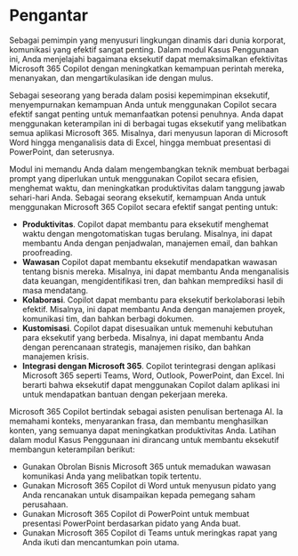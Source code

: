 # Pengantar
Sebagai pemimpin yang menyusuri lingkungan dinamis dari dunia korporat, komunikasi yang efektif sangat penting. Dalam modul Kasus Penggunaan ini, Anda menjelajahi bagaimana eksekutif dapat memaksimalkan efektivitas Microsoft 365 Copilot dengan meningkatkan kemampuan perintah mereka, menanyakan, dan mengartikulasikan ide dengan mulus.<br>

Sebagai seseorang yang berada dalam posisi kepemimpinan eksekutif, menyempurnakan kemampuan Anda untuk menggunakan Copilot secara efektif sangat penting untuk memanfaatkan potensi penuhnya. Anda dapat menggunakan keterampilan ini di berbagai tugas eksekutif yang melibatkan semua aplikasi Microsoft 365. Misalnya, dari menyusun laporan di Microsoft Word hingga menganalisis data di Excel, hingga membuat presentasi di PowerPoint, dan seterusnya.<br>

Modul ini memandu Anda dalam mengembangkan teknik membuat berbagai prompt yang diperlukan untuk menggunakan Copilot secara efisien, menghemat waktu, dan meningkatkan produktivitas dalam tanggung jawab sehari-hari Anda. Sebagai seorang eksekutif, kemampuan Anda untuk menggunakan Microsoft 365 Copilot secara efektif sangat penting untuk:

 -  **Produktivitas**. Copilot dapat membantu para eksekutif menghemat waktu dengan mengotomatiskan tugas berulang. Misalnya, ini dapat membantu Anda dengan penjadwalan, manajemen email, dan bahkan proofreading.<br>
 -  **Wawasan** Copilot dapat membantu eksekutif mendapatkan wawasan tentang bisnis mereka. Misalnya, ini dapat membantu Anda menganalisis data keuangan, mengidentifikasi tren, dan bahkan memprediksi hasil di masa mendatang.<br>
 -  **Kolaborasi**. Copilot dapat membantu para eksekutif berkolaborasi lebih efektif. Misalnya, ini dapat membantu Anda dengan manajemen proyek, komunikasi tim, dan bahkan berbagi dokumen.<br>
 -  **Kustomisasi**. Copilot dapat disesuaikan untuk memenuhi kebutuhan para eksekutif yang berbeda. Misalnya, ini dapat membantu Anda dengan perencanaan strategis, manajemen risiko, dan bahkan manajemen krisis.<br>
 -  **Integrasi dengan Microsoft 365**. Copilot terintegrasi dengan aplikasi Microsoft 365 seperti Teams, Word, Outlook, PowerPoint, dan Excel. Ini berarti bahwa eksekutif dapat menggunakan Copilot dalam aplikasi ini untuk mendapatkan bantuan dengan pekerjaan mereka.<br>

Microsoft 365 Copilot bertindak sebagai asisten penulisan bertenaga AI. Ia memahami konteks, menyarankan frasa, dan membantu menghasilkan konten, yang semuanya dapat meningkatkan produktivitas Anda. Latihan dalam modul Kasus Penggunaan ini dirancang untuk membantu eksekutif membangun keterampilan berikut:<br>

 -  Gunakan Obrolan Bisnis Microsoft 365 untuk memadukan wawasan komunikasi Anda yang melibatkan topik tertentu.
 -  Gunakan Microsoft 365 Copilot di Word untuk menyusun pidato yang Anda rencanakan untuk disampaikan kepada pemegang saham perusahaan.<br>
 -  Gunakan Microsoft 365 Copilot di PowerPoint untuk membuat presentasi PowerPoint berdasarkan pidato yang Anda buat.
 -  Gunakan Microsoft 365 Copilot di Teams untuk meringkas rapat yang Anda ikuti dan mencantumkan poin utama.